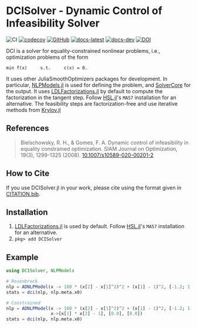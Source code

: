 # DCISolver - Dynamic Control of Infeasibility Solver

![CI](https://github.com/JuliaSmoothOptimizers/DCISolver.jl/workflows/CI/badge.svg?branch=master)
[![codecov](https://codecov.io/gh/JuliaSmoothOptimizers/DCISolver.jl/branch/master/graph/badge.svg)](https://codecov.io/gh/JuliaSmoothOptimizers/DCISolver.jl)
[![GitHub](https://img.shields.io/github/v/release/JuliaSmoothOptimizers/DCISolver.jl.svg?style=flat-square)](https://github.com/JuliaSmoothOptimizers/DCISolver.jl/releases)
[![docs-latest](https://img.shields.io/badge/docs-latest-3f51b5.svg)](https://JuliaSmoothOptimizers.github.io/DCISolver.jl/latest)
[![docs-dev](https://img.shields.io/badge/docs-dev-3f51b5.svg)](https://JuliaSmoothOptimizers.github.io/DCISolver.jl/dev)
[![DOI](https://zenodo.org/badge/4742979.svg)](https://zenodo.org/badge/latestdoi/4742979)

DCI is a solver for equality-constrained nonlinear problems, i.e.,
optimization problems of the form

    min f(x)     s.t.     c(x) = 0.

It uses other JuliaSmoothOptimizers packages for development.
In particular, [NLPModels.jl](https://github.com/JuliaSmoothOptimizers/NLPModels.jl) is used for defining the problem, and [SolverCore](https://github.com/JuliaSmoothOptimizers/SolverCore.jl) for the output.
It uses [LDLFactorizations.jl](https://github.com/JuliaSmoothOptimizers/LDLFactorizations.jl) by default to compute the factorization in the tangent step. Follow [HSL.jl](https://github.com/JuliaSmoothOptimizers/HSL.jl)'s `MA57` installation for an alternative.
The feasibility steps are factorization-free and use iterative methods from [Krylov.jl](https://github.com/JuliaSmoothOptimizers/Krylov.jl)

## References

> Bielschowsky, R. H., & Gomes, F. A.
> Dynamic control of infeasibility in equality constrained optimization.
> SIAM Journal on Optimization, 19(3), 1299-1325 (2008).
> [10.1007/s10589-020-00201-2](https://doi.org/10.1007/s10589-020-00201-2)

## How to Cite

If you use DCISolver.jl in your work, please cite using the format given in [CITATION.bib](https://github.com/JuliaSmoothOptimizers/DCISolver.jl/blob/master/CITATION.bib).

## Installation

1. [LDLFactorizations.jl](https://github.com/JuliaSmoothOptimizers/LDLFactorizations.jl) is used by default. Follow [HSL.jl](https://github.com/JuliaSmoothOptimizers/HSL.jl)'s `MA57` installation for an alternative.
2. `pkg> add DCISolver`

## Example

```julia
using DCISolver, NLPModels

# Rosenbrock
nlp = ADNLPModel(x -> 100 * (x[2] - x[1]^2)^2 + (x[1] - 1)^2, [-1.2; 1.0])
stats = dci(nlp, nlp.meta.x0)

# Constrained
nlp = ADNLPModel(x -> 100 * (x[2] - x[1]^2)^2 + (x[1] - 1)^2, [-1.2; 1.0],
                 x->[x[1] * x[2] - 1], [0.0], [0.0])
stats = dci(nlp, nlp.meta.x0)
```